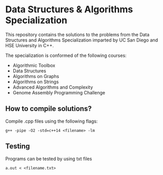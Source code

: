 # Data Structures & Algorithms Specialization

This repository contains the solutions to the problems from the Data Structures and Algorithms Specialization imparted by UC San Diego and HSE University in C++.

The specialization is conformed of the following courses:

- Algorithmic Toolbox
- Data Structures
- Algorithms on Graphs
- Algorithms on Strings
- Advanced Algorithms and Complexity
- Genome Assembly Programming Challenge

## How to compile solutions?

Compile .cpp files using the following flags:

`g++ -pipe -O2 -std=c++14 <filename> -lm`

## Testing

Programs can be tested by using txt files

`a.out < <filename.txt>`